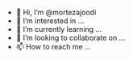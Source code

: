 - 👋 Hi, I’m @mortezajoodi
- 👀 I’m interested in ...
- 🌱 I’m currently learning ...
- 💞️ I’m looking to collaborate on ...
- 📫 How to reach me ...

<!---
mortezajoodi/mortezajoodi is a ✨ special ✨ repository because its `README.md` (this file) appears on your GitHub profile.
You can click the Preview link to take a look at your changes.
--->

